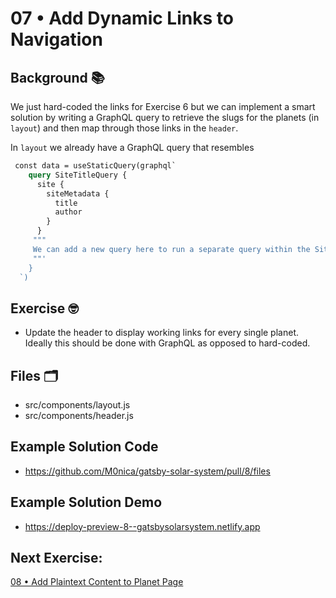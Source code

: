 # 07 • Add Dynamic Links to Navigation

## Background 📚

We just hard-coded the links for Exercise 6 but we can implement a smart solution by writing a GraphQL query to retrieve the slugs for the planets (in `layout`) and then map through those links in the `header`.

In `layout` we already have a GraphQL query that resembles

```graphql
 const data = useStaticQuery(graphql`
    query SiteTitleQuery {
      site {
        siteMetadata {
          title
          author
        }
      }
     """
     We can add a new query here to run a separate query within the SiteTitleQuery 
     ""'
    }
  `)
  ```

## Exercise 🤓
- Update the header to display working links for every single planet. Ideally this should be done with GraphQL as opposed to hard-coded.

## Files 🗂
- src/components/layout.js
- src/components/header.js

## Example Solution Code
- https://github.com/M0nica/gatsby-solar-system/pull/8/files

## Example Solution Demo
-  https://deploy-preview-8--gatsbysolarsystem.netlify.app

## Next Exercise:
[08 •  Add Plaintext Content to Planet Page](08_instructions.md)
